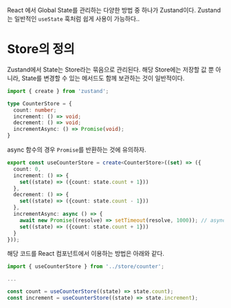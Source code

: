 
React 에서 Global State를 관리하는 다양한 방법 중 하나가 Zustand이다. Zustand는 일반적인 `useState` 훅처럼 쉽게 사용이 가능하다..

# Store의 정의
Zustand에서 State는 Store라는 묶음으로 관리된다. 해당 Store에는 저장할 값 뿐 아니라, State를 변경할 수 있는 메서드도 함께 보관하는 것이 일반적이다.

```typescript
import { create } from 'zustand';

type CounterStore = {
  count: number;
  increment: () => void;
  decrement: () => void;
  incrementAsync: () => Promise(void);
}
```

async 함수의 경우 `Promise`를 반환하는 것에 유의하자.

```typescript
export const useCounterStore = create<CounterStore>((set) => ({
  count: 0,
  increment: () => {
    set((state) => ({count: state.count + 1}))
  },
  decrement: () => {
    set((state) => ({count: state.count - 1}))
  },
  incrementAsync: async () => {
    await new Promise((resolve) => setTimeout(resolve, 1000)); // async로 동작할 API 호출 부분 등
    set((state) => ({count: state.count + 1}))
  }
}));
```

해당 코드를 React 컴포넌트에서 이용하는 방법은 아래와 같다.

```typescript
import { useCounterStore } from '../store/counter';

...

const count = useCounterStore((state) => state.count);
const increment = useCounterStore((state) => state.increment);

```